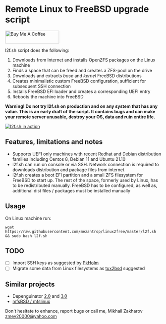 # Remote Linux to FreeBSD upgrade script

<a href="https://www.buymeacoffee.com/mezantrop" target="_blank"><img src="https://cdn.buymeacoffee.com/buttons/default-orange.png" alt="Buy Me A Coffee" height="41" width="174"></a>

l2f.sh script does the following:
1. Downloads from Internet and installs OpenZFS packages on the Linux machine
2. Finds a space that can be freed and creates a ZFS-pool on the drive
3. Downloads and extracts _base_ and _kernel_ FreeBSD distributions
4. Creates minimalistic custom FreeBSD configuration, sufficient for subsequent SSH connection
5. Installs FreeBSD EFI loader and creates a corresponding UEFI entry
6. Reboots the machine into FreeBSD

**Warning! Do not try l2f.sh on production and on any system that has any value.
This is an early draft of the script. It contains bugs and can make your remote
server unusable, destroy your OS, data and ruin entire life.**

[![l2f.sh in action](https://img.youtube.com/vi/q8GlmyK70VE/0.jpg)](https://www.youtube.com/watch?v=q8GlmyK70VE)

## Features, limitations and notes
* Supports UEFI only machines with recent Redhat and Debian distribution families 
including Centos 8, Debian 11 and Ubuntu 21.10
* l2f.sh can run on console or via SSH. Network connection is required to 
downloads distribution and package files from internet
* l2f.sh creates a boot EFI partition and a small ZFS filesystem for FreeBSD
to start up. The rest of the space, formerly used by Linux, has to be 
redistributed manually. FreeBSD has to be configured, as well as, additional
dist files / packages must be installed manually

## Usage
On Linux machine run:
```
wget https://raw.githubusercontent.com/mezantrop/linux2free/master/l2f.sh && sudo bash l2f.sh
```

## TODO
 - [ ] Import SSH keys as suggested by [PkHolm](https://www.reddit.com/r/freebsd/comments/rpks7e/comment/hq545yh/?utm_source=reddit&utm_medium=web2x&context=3)
 - [ ] Migrate some data from Linux filesystems as [tux2bsd](https://www.reddit.com/user/tux2bsd) suggested

## Similar projects
* Depenguinator [2.0](https://www.daemonology.net/blog/2008-01-29-depenguinator-2.0.html) and [3.0](https://github.com/allanjude/depenguinator)
* [mfsBSD / mfslinux](https://mfsbsd.vx.sk)

Don't hesitate to enhance, report bugs or call me, 
Mikhail Zakharov <zmey20000@yahoo.com>
